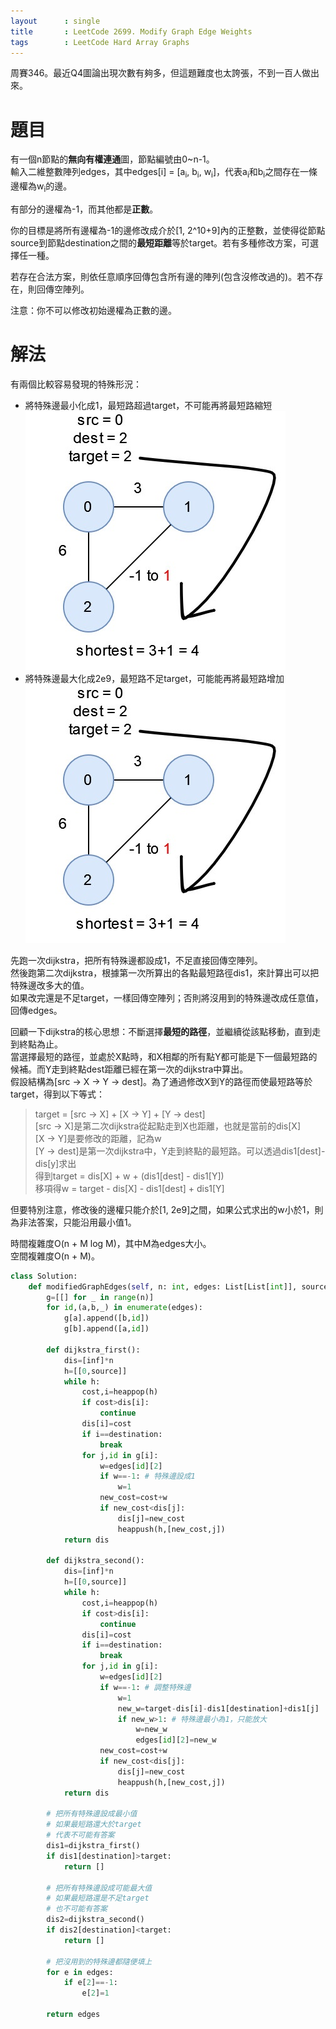 ```yaml
--- 
layout      : single
title       : LeetCode 2699. Modify Graph Edge Weights
tags        : LeetCode Hard Array Graphs
---
```

周賽346。最近Q4圖論出現次數有夠多，但這題難度也太誇張，不到一百人做出來。  

# 題目
有一個n節點的**無向有權連通**圖，節點編號由0\~n-1。  
輸入二維整數陣列edges，其中edges[i] = [a<sub>i</sub>, b<sub>i</sub>, w<sub>i</sub>]，代表a<sub>i</sub>和b<sub>i</sub>之間存在一條邊權為w<sub>i</sub>的邊。  

有部分的邊權為-1，而其他都是**正數**。  
   
你的目標是將所有邊權為-1的邊修改成介於[1, 2^10+9]內的正整數，並使得從節點source到節點destination之間的**最短距離**等於target。若有多種修改方案，可選擇任一種。  

若存在合法方案，則依任意順序回傳包含所有邊的陣列(包含沒修改過的)。若不存在，則回傳空陣列。  

注意：你不可以修改初始邊權為正數的邊。  

# 解法
有兩個比較容易發現的特殊形況：  
- 將特殊邊最小化成1，最短路超過target，不可能再將最短路縮短  
![示意圖](/assets/img/2699-1.jpg)  
- 將特殊邊最大化成2e9，最短路不足target，可能能再將最短路增加  
![示意圖](/assets/img/2699-1.jpg)  

先跑一次dijkstra，把所有特殊邊都設成1，不足直接回傳空陣列。  
然後跑第二次dijkstra，根據第一次所算出的各點最短路徑dis1，來計算出可以把特殊邊改多大的值。  
如果改完還是不足target，一樣回傳空陣列；否則將沒用到的特殊邊改成任意值，回傳edges。  

回顧一下dijkstra的核心思想：不斷選擇**最短的路徑**，並繼續從該點移動，直到走到終點為止。  
當選擇最短的路徑，並處於X點時，和X相鄰的所有點Y都可能是下一個最短路的候補。而Y走到終點dest距離已經在第一次的dijkstra中算出。  
假設結構為[src -> X -> Y -> dest]。為了通過修改X到Y的路徑而使最短路等於target，得到以下等式：  
> target = [src -> X] + [X -> Y] + [Y -> dest]  
> [src -> X]是第二次dijkstra從起點走到X也距離，也就是當前的dis[X]  
> [X -> Y]是要修改的距離，記為w  
> [Y -> dest]是第一次dijkstra中，Y走到終點的最短路。可以透過dis1[dest]-dis[y]求出  
> 得到target = dis[X] + w + (dis1[dest] - dis1[Y])  
> 移項得w = target - dis[X] - dis1[dest] + dis1[Y]  

但要特別注意，修改後的邊權只能介於[1, 2e9]之間，如果公式求出的w小於1，則為非法答案，只能沿用最小值1。  

時間複雜度O(n + M log M)，其中M為edges大小。  
空間複雜度O(n + M)。  

```python
class Solution:
    def modifiedGraphEdges(self, n: int, edges: List[List[int]], source: int, destination: int, target: int) -> List[List[int]]:
        g=[[] for _ in range(n)]
        for id,(a,b,_) in enumerate(edges):
            g[a].append([b,id])
            g[b].append([a,id])
        
        def dijkstra_first():
            dis=[inf]*n
            h=[[0,source]]
            while h:
                cost,i=heappop(h)
                if cost>dis[i]:
                    continue
                dis[i]=cost
                if i==destination:
                    break
                for j,id in g[i]:
                    w=edges[id][2]
                    if w==-1: # 特殊邊設成1
                        w=1
                    new_cost=cost+w
                    if new_cost<dis[j]:
                        dis[j]=new_cost
                        heappush(h,[new_cost,j])
            return dis
        
        def dijkstra_second():
            dis=[inf]*n
            h=[[0,source]]
            while h:
                cost,i=heappop(h)
                if cost>dis[i]:
                    continue
                dis[i]=cost
                if i==destination:
                    break
                for j,id in g[i]:
                    w=edges[id][2]
                    if w==-1: # 調整特殊邊
                        w=1
                        new_w=target-dis[i]-dis1[destination]+dis1[j]
                        if new_w>1: # 特殊邊最小為1，只能放大
                            w=new_w
                            edges[id][2]=new_w
                    new_cost=cost+w
                    if new_cost<dis[j]:
                        dis[j]=new_cost
                        heappush(h,[new_cost,j])
            return dis
        
        # 把所有特殊邊設成最小值
        # 如果最短路還大於target
        # 代表不可能有答案
        dis1=dijkstra_first()
        if dis1[destination]>target:
            return []
        
        # 把所有特殊邊設成可能最大值
        # 如果最短路還是不足target
        # 也不可能有答案
        dis2=dijkstra_second()
        if dis2[destination]<target:
            return []
        
        # 把沒用到的特殊邊都隨便填上
        for e in edges:
            if e[2]==-1:
                e[2]=1
                
        return edges
```
